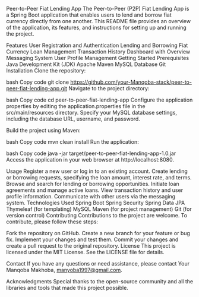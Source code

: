 Peer-to-Peer Fiat Lending App
The Peer-to-Peer (P2P) Fiat Lending App is a Spring Boot application that enables users to lend and borrow fiat currency directly from one another. This README file provides an overview of the application, its features, and instructions for setting up and running the project.

Features
User Registration and Authentication
Lending and Borrowing Fiat Currency
Loan Management
Transaction History
Dashboard with Overview
Messaging System
User Profile Management
Getting Started
Prerequisites
Java Development Kit (JDK)
Apache Maven
MySQL Database
Git
Installation
Clone the repository:

bash
Copy code
git clone https://github.com/your-Manqoba-stack/peer-to-peer-fiat-lending-app.git
Navigate to the project directory:

bash
Copy code
cd peer-to-peer-fiat-lending-app
Configure the application properties by editing the application.properties file in the src/main/resources directory. Specify your MySQL database settings, including the database URL, username, and password.

Build the project using Maven:

bash
Copy code
mvn clean install
Run the application:

bash
Copy code
java -jar target/peer-to-peer-fiat-lending-app-1.0.jar
Access the application in your web browser at http://localhost:8080.

Usage
Register a new user or log in to an existing account.
Create lending or borrowing requests, specifying the loan amount, interest rate, and terms.
Browse and search for lending or borrowing opportunities.
Initiate loan agreements and manage active loans.
View transaction history and user profile information.
Communicate with other users via the messaging system.
Technologies Used
Spring Boot
Spring Security
Spring Data JPA
Thymeleaf (for templating)
MySQL
Maven (for project management)
Git (for version control)
Contributing
Contributions to the project are welcome. To contribute, please follow these steps:

Fork the repository on GitHub.
Create a new branch for your feature or bug fix.
Implement your changes and test them.
Commit your changes and create a pull request to the original repository.
License
This project is licensed under the MIT License. See the LICENSE file for details.

Contact
If you have any questions or need assistance, please contact Your Manqoba Makhoba, manyoba1997@gmail.com.

Acknowledgments
Special thanks to the open-source community and all the libraries and tools that made this project possible.
